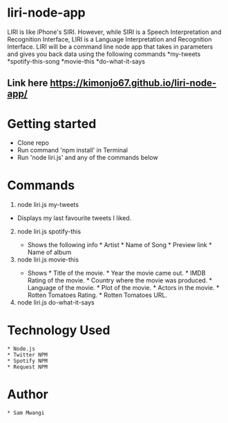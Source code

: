 # liri-node-app
LIRI is like iPhone's SIRI. However, while SIRI is a Speech Interpretation and Recognition Interface, LIRI is a Language Interpretation and Recognition Interface. LIRI will be a command line node app that takes in parameters and gives you back data using the following commands
*my-tweets
*spotify-this-song
*movie-this
*do-what-it-says
## Link here https://kimonjo67.github.io/liri-node-app/


# Getting started
* Clone repo
* Run command 'npm install' in Terminal
* Run 'node liri.js' and any of the commands below

# Commands
1. node liri.js my-tweets
* Displays my last favourite tweets I liked.
2. node liri.js spotify-this <song name>
	* Shows the following info
			* Artist
			* Name of Song
			* Preview link
			* Name of album
3. node liri.js movie-this <movie name>
	* Shows
			* Title of the movie.
			* Year the movie came out.
			* IMDB Rating of the movie.
			* Country where the movie was produced.
			* Language of the movie.
			* Plot of the movie.
			* Actors in the movie.
			* Rotten Tomatoes Rating.
			* Rotten Tomatoes URL.
4. node liri.js do-what-it-says
		
# Technology Used
	* Node.js
	* Twitter NPM
	* Spotify NPM
	* Request NPM

# Author
	* Sam Mwangi



